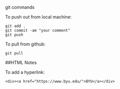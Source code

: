 git commands

To push out from local machine:

    git add .
    git commit -am "your comment"
    git push

To pull from github:

    git pull


##HTML Notes

To add a hyperlink:

    <div><a href="https://www.byu.edu/">BYU</a></div>
